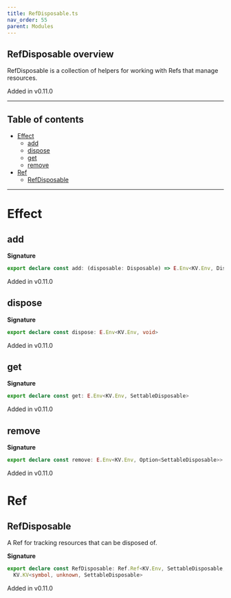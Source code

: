 ```yaml
---
title: RefDisposable.ts
nav_order: 55
parent: Modules
---
```


## RefDisposable overview

RefDisposable is a collection of helpers for working with Refs that manage resources.

Added in v0.11.0

---

<h2 class="text-delta">Table of contents</h2>

- [Effect](#effect)
  - [add](#add)
  - [dispose](#dispose)
  - [get](#get)
  - [remove](#remove)
- [Ref](#ref)
  - [RefDisposable](#refdisposable)

---

# Effect

## add

**Signature**

```ts
export declare const add: (disposable: Disposable) => E.Env<KV.Env, Disposable>
```

Added in v0.11.0

## dispose

**Signature**

```ts
export declare const dispose: E.Env<KV.Env, void>
```

Added in v0.11.0

## get

**Signature**

```ts
export declare const get: E.Env<KV.Env, SettableDisposable>
```

Added in v0.11.0

## remove

**Signature**

```ts
export declare const remove: E.Env<KV.Env, Option<SettableDisposable>>
```

Added in v0.11.0

# Ref

## RefDisposable

A Ref for tracking resources that can be disposed of.

**Signature**

```ts
export declare const RefDisposable: Ref.Ref<KV.Env, SettableDisposable, SettableDisposable> &
  KV.KV<symbol, unknown, SettableDisposable>
```

Added in v0.11.0
